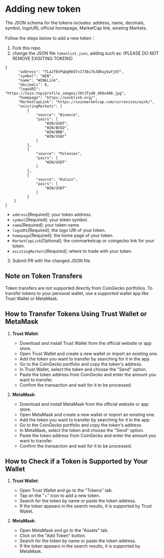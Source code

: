 # Adding new token
The JSON schema for the tokens includes: address, name, decimals, symbol, logoURI, official homepage, MarketCap link, existing Markets.

Follow the steps below to add a new token：
1) Fork this repo.
2) change the JSON file `tokenlist.json`, adding such as: (PLEASE DO NOT REMOVE EXISITING TOKENS)
```
{
      "address": "TLa2f6VPqDgRE67v1736s7bJ8Ray5wYjU7",
      "symbol": "WIN",
      "name": "WINkLink",
      "decimals": 6,
      "logoURI": "https://coin.top/profile_images/JKtJTydD_400x400.jpg",
      "homepage": "https://winklink.org/",
      "MarketCapLink": "https://coinmarketcap.com/currencies/wink/",
      "existingMarkets": [
          {
              "source": "Binance",
              "pairs": [
                  "WIN/USDT",
                  "WIN/BUSD",
                  "WIN/BNB",
                  "WIN/USDC"
              ]
          },
          {
              "source": "Poloniex",
              "pairs": [
                  "WIN/USDT"
              ]
          },
          {
              "source": "KuCoin",
              "pairs": [
                  "WIN/USDT"
              ]
          }
    ]
}
```
* `address`[Required]: your token address.
* `symbol`[Required]: your token symbol.
* `name`[Required]: your token name.
* `logoURI`[Required]: the logo URI of your token.
* `homepage`[Required]: the home page of your token.
* `MarketCapLink`[Optional]: the coinmarketcap or coingecko link for your token.
* `existingMarkets`[Required]: where to trade with your token.
3) Submit PR with the changed JSON file.

## Note on Token Transfers
Token transfers are not supported directly from CoinGecko portfolios. To transfer tokens to your personal wallet, use a supported wallet app like Trust Wallet or MetaMask.

## How to Transfer Tokens Using Trust Wallet or MetaMask
1. **Trust Wallet**:
   - Download and install Trust Wallet from the official website or app store.
   - Open Trust Wallet and create a new wallet or import an existing one.
   - Add the token you want to transfer by searching for it in the app.
   - Go to the CoinGecko portfolio and copy the token's address.
   - In Trust Wallet, select the token and choose the "Send" option.
   - Paste the token address from CoinGecko and enter the amount you want to transfer.
   - Confirm the transaction and wait for it to be processed.

2. **MetaMask**:
   - Download and install MetaMask from the official website or app store.
   - Open MetaMask and create a new wallet or import an existing one.
   - Add the token you want to transfer by searching for it in the app.
   - Go to the CoinGecko portfolio and copy the token's address.
   - In MetaMask, select the token and choose the "Send" option.
   - Paste the token address from CoinGecko and enter the amount you want to transfer.
   - Confirm the transaction and wait for it to be processed.

## How to Check if a Token is Supported by Your Wallet
1. **Trust Wallet**:
   - Open Trust Wallet and go to the "Tokens" tab.
   - Tap on the "+" icon to add a new token.
   - Search for the token by name or paste the token address.
   - If the token appears in the search results, it is supported by Trust Wallet.

2. **MetaMask**:
   - Open MetaMask and go to the "Assets" tab.
   - Click on the "Add Token" button.
   - Search for the token by name or paste the token address.
   - If the token appears in the search results, it is supported by MetaMask.
